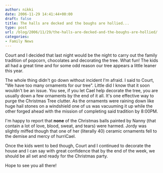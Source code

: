 ```yaml
---
author: nikki
date: 2006-11-29 14:41:44+00:00
draft: false
title: The halls are decked and the boughs are hollied...
type: post
url: /blog/2006/11/29/the-halls-are-decked-and-the-boughs-are-hollied/
categories:
- Family News
---
```


Court and I decided that last night would be the night to carry out the family tradition of popcorn, chocolates and decorating the tree.  What fun!  The kids all had a great time and for some odd reason our tree appears a little leaner this year.

The whole thing didn't go down without incident I'm afraid.  I said to Court, "We have too many ornaments for our tree".  Little did I know that it soon wouldn't be an issue.  You see, if you let Cael help decorate the tree, you are usually down a few ornaments by the end of it all.  It's one effective way to purge the Christmas Tree clutter.  As the ornaments were raining down like huge hail stones on a windshield one of us was vacuuming it up while the other forged ahead with the mission of completing said tradition by 8:00PM.

I'm happy to report that **none** of the Christmas balls painted by Nanny (that contain a lot of love, blood, sweat, and tears) were harmed.  Jordy was slightly miffed though that one of her (literally 40) ceramic ornaments fell to the demise and mercy of hurriCael.

Once the kids went to bed though, Court and I continued to decorate the house and I can say with great confidence that by the end of the week, we should be all set and ready for the Christmas party.

Hope to see you all there!
